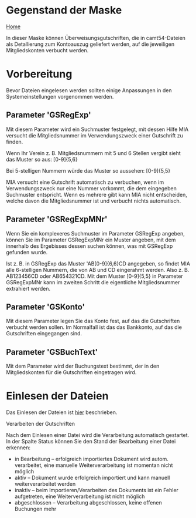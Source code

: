 # Gegenstand der Maske
[Home](../MIA-Hilfeseiten.md)

In dieser Maske können Überweisungsgutschriften, die in camt54-Dateien als Detallierung zum Kontoauszug geliefert werden, auf die jeweiligen Mitgliedskonten verbucht werden.

# Vorbereitung

Bevor Dateien eingelesen werden sollten einige Anpassungen in den Systemeinstellungen vorgenommen werden.

## Parameter 'GSRegExp'

Mit diesem Parameter wird ein Suchmuster festgelegt, mit dessen Hilfe MIA versucht die Mitgliedsnummer im Verwendungszweck einer Gutschrift zu finden.

Wenn Ihr Verein z. B. Mitgliedsnummern mit 5 und 6 Stellen vergibt sieht das Muster so aus: \[0-9\]{5,6}

Bei 5-stelligen Nummern würde das Muster so aussehen: \[0-9\]{5,5}

MIA versucht eine Gutschrift automatisch zu verbuchen, wenn im Verwendungszweck nur eine Nummer vorkommt, die dem eingegeben Suchmuster entspricht. Wenn es mehrere gibt kann MIA nicht entscheiden, welche davon die Mitgliedsnummer ist und verbucht nichts automatisch.

## Parameter 'GSRegExpMNr'

Wenn Sie ein komplexeres Suchmuster im Parameter GSRegExp angeben, können Sie im Parameter GSRegExpMNr ein Muster angeben, mit dem innerhalb des Ergebisses dessen suchen können, was mit GSRegExp gefunden wurde.

 Ist z. B. in GSRegExp das Muster 'AB\[0-9\]{6,6}CD angegeben, so findet MIA alle 6-stelligen Nummern, die von AB und CD eingerahmt werden. Also z. B. AB123456CD oder AB654321CD. Mit dem Muster \[0-9\]{5,5} in Parameter GSRegExpMNr kann im zweiten Schritt die eigentliche Mitgliedsnummer extrahiert werden.

## Parameter 'GSKonto'

Mit diesem Parameter legen Sie das Konto fest, auf das die Gutschriften verbucht werden sollen. Im Normalfall ist das das Bankkonto, auf das die Gutschriften eingegangen sind.

## Parameter 'GSBuchText'

Mit dem Parameter wird der Buchungstext bestimmt, der in den Mitgliedskonten für die Gutschriften eingetragen wird.

# Einlesen der Dateien

Das Einlesen der Dateien ist [hier](http://des-mia.de/confluence/display/MIA/camt54-Dateien+einlesen) beschrieben.

Verarbeiten der Gutschriften

Nach dem Einlesen einer Datei wird die Verarbeitung automatisch gestartet. In der Spalte Status können Sie den Stand der Bearbeitung einer Datei erkennen:

-   in Bearbeitung – erfolgreich importiertes Dokument wird autom. verarbeitet, eine manuelle Weiterverarbeitung ist momentan nicht möglich
-   aktiv – Dokument wurde erfolgreich importiert und kann manuell weiterverarbeitet werden
-   inaktiv – beim Importieren/Verarbeiten des Dokuments ist ein Fehler aufgetreten, eine Weiterverarbeitung ist nicht möglich
-   abgeschlossen – Verarbeitung abgeschlossen, keine offenen Buchungen mehr